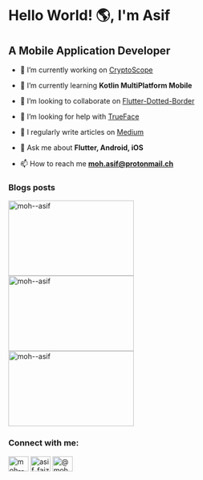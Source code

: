 # Hello World! 🌎, I'm **Asif**
## A Mobile Application Developer

- 🔭 I’m currently working on [CryptoScope](https://github.com/Asif-Faizal/CryptoScope)

- 🌱 I’m currently learning **Kotlin MultiPlatform Mobile**

- 👯 I’m looking to collaborate on [Flutter-Dotted-Border](https://github.com/ajilo297/Flutter-Dotted-Border)

- 🤝 I’m looking for help with [TrueFace](https://github.com/Asif-Faizal/True-Face)

- 📝 I regularly write articles on [Medium](https://medium.com/@moh.asif)

- 💬 Ask me about **Flutter, Android, iOS**

- 📫 How to reach me **moh.asif@protonmail.ch**

### Blogs posts
<p align="left">
  <a href="https://medium.com/@moh.asif/enter-the-flutter-verse-flutter-plugin-development-c348e1e8c49c" target="blank">
    <img align="center" src="assets/images/flutter_plugin_development.jpg" alt="moh--asif" height="150" width="250" style="margin-right: 30px;" />
  </a>
  <a href="https://medium.com/@moh.asif/scaling-the-flutter-verse-dependency-injection-in-flutter-16ac576ba1f1" target="blank">
    <img align="center" src="assets/images/dependency_injection_flutter.jpg" alt="moh--asif" height="150" width="250" style="margin-right: 30px;" />
  </a>
  <a href="https://medium.com/@moh.asif/isolating-the-flutter-verse-multi-threading-using-isolate-3eadaf6b2321" target="blank">
    <img align="center" src="assets/images/flutter_isolate.gif" alt="moh--asif" height="150" width="250" />
  </a>
</p>

<h3 align="left">Connect with me:</h3>
<p align="left">
<a href="https://linkedin.com/in/moh--asif" target="blank"><img align="center" src="https://raw.githubusercontent.com/rahuldkjain/github-profile-readme-generator/master/src/images/icons/Social/linked-in-alt.svg" alt="moh--asif" height="30" width="40" /></a>
<a href="https://instagram.com/asif_faizal" target="blank"><img align="center" src="https://raw.githubusercontent.com/rahuldkjain/github-profile-readme-generator/master/src/images/icons/Social/instagram.svg" alt="asif_faizal" height="30" width="40" /></a>
<a href="https://medium.com/@moh.asif" target="blank"><img align="center" src="https://raw.githubusercontent.com/rahuldkjain/github-profile-readme-generator/master/src/images/icons/Social/medium.svg" alt="@moh.asif" height="30" width="40" /></a>
</p>

